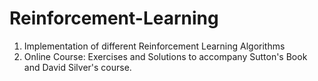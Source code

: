 # Reinforcement-Learning
1. Implementation of different Reinforcement Learning Algorithms <br>
2. Online Course: Exercises and Solutions to accompany Sutton's Book and David Silver's course. <br>
